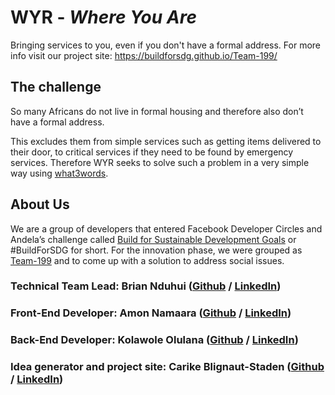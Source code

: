 # WYR - *Where You Are*

Bringing services to you, even if you don't have a formal address. For more info visit our project site: https://buildforsdg.github.io/Team-199/

##  The challenge

So many Africans do not live in formal housing and therefore also don’t have a formal address.

This excludes them from simple services such as getting items delivered to their door, to critical services if they need to be found by emergency services. 
Therefore WYR seeks to solve such a problem in a very simple way using [what3words](https://what3words.com/).

## About Us
We are a group of developers that entered Facebook Developer Circles and Andela’s challenge called [Build for Sustainable Development Goals](https://buildforsdg.andela.com/) or #BuildForSDG for short. For the innovation phase, we were grouped as [Team-199](https://buildforsdg.github.io/Team-199/whoweare/) and to come up with a solution to address social issues.

 ### **Technical Team Lead:** Brian Nduhui ([Github](https://github.com/Brian-Nduhiu) / [LinkedIn](https://www.linkedin.com/in/brian-nduhiu-358b07121))

 ### **Front-End Developer:** Amon Namaara ([Github](https://github.com/AmonKats-dev) / [LinkedIn](https://www.linkedin.com/in/amon-kats-56137b162))

 ### **Back-End Developer:** Kolawole Olulana ([Github](https://github.com/kolawoletech) / [LinkedIn](https://www.linkedin.com/in/kolawole-olulana-25815622))

### **Idea generator and project site:** Carike Blignaut-Staden  ([Github](https://github.com/carike) / [LinkedIn](https://www.linkedin.com/in/carike))
